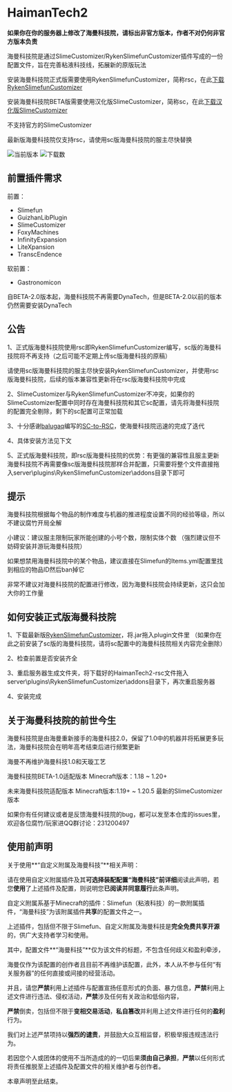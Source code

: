 # HaimanTech2
**如果你在你的服务器上修改了海曼科技院，请标出非官方版本，作者不对仍何非官方版本负责**

海曼科技院是通过SlimeCustomizer/RykenSlimefunCustomizer插件写成的一份配置文件，旨在完善粘液科技线，拓展新的原版玩法  

安装海曼科技院正式版需要使用RykenSlimefunCustomizer，简称rsc，在此[下载RykenSlimefunCustomizer](https://builds.guizhanss.com/SlimefunReloadingProject/RykenSlimeCustomizer/main)

安装海曼科技院BETA版需要使用汉化版SlimeCustomizer，简称sc，在此[下载汉化版SlimeCustomizer](https://builds.guizhanss.com/SlimefunGuguProject/SlimeCustomizer/master)

不支持官方的SlimeCustomizer

最新版海曼科技院仅支持rsc，请使用sc版海曼科技院的服主尽快替换

![当前版本](https://img.shields.io/github/v/release/haiman233/HaimanTech2?include_prereleases)
![下载数](https://img.shields.io/github/downloads/haiman233/HaimanTech2/total)

## 前置插件需求
前置：
- Slimefun
- GuizhanLibPlugin
- SlimeCustomizer
- FoxyMachines
- InfinityExpansion
- LiteXpansion
- TranscEndence

软前置：
- Gastronomicon

自BETA-2.0版本起，海曼科技院不再需要DynaTech，但是BETA-2.0以前的版本仍然需要安装DynaTech

## 公告

1、正式版海曼科技院使用rsc即RykenSlimefunCustomizer编写，sc版的海曼科技院将不再支持（之后可能不定期上传sc版海曼科技的原稿）

请使用sc版海曼科技院的服主尽快安装RykenSlimefunCustomizer，并使用rsc版海曼科技院，后续的版本兼容性更新将在rsc版海曼科技院中完成

2、SlimeCustomizer与RykenSlimefunCustomizer不冲突，如果你的SlimeCustomizer配置中同时存在海曼科技院和其它sc配置，请先将海曼科技院的配置完全剔除，剩下的sc配置可正常加载

3、十分感谢[balugaq](https://github.com/balugaq)编写的[SC-to-RSC](https://github.com/SlimefunReloadingProject/SC-to-RSC)，使海曼科技院迅速的完成了迭代

4、具体安装方法见下文

5、正式版海曼科技院，即rsc版海曼科技院的优势：有更强的兼容性且服主更新海曼科技院不再需要像sc版海曼科技院那样合并配置，只需要将整个文件直接拖入server\plugins\RykenSlimefunCustomizer\addons目录下即可

## 提示

海曼科技院根据每个物品的制作难度与机器的推进程度设置不同的经验等级，所以不建议腐竹开局全解

小建议：建议服主限制玩家所能创建的小号个数，限制实体个数 （强烈建议但不妨碍安装并游玩海曼科技院）

如果想禁用海曼科技院中的某个物品，建议直接在Slimefun的Items.yml配置里找到相应的物品ID然后ban掉它

非常不建议对海曼科技院的配置进行修改，因为海曼科技院会持续更新，这只会加大你的工作量

## 如何安装正式版海曼科技院

1、下载最新版[RykenSlimefunCustomizer](https://builds.guizhanss.com/SlimefunReloadingProject/RykenSlimeCustomizer/main)，将.jar拖入plugin文件里
（如果你在此之前安装了sc版的海曼科技院，请将sc配置中的海曼科技院相关内容完全删除）

2、检查前置是否安装齐全

3、重启服务器生成文件夹，将下载好的HaimanTech2-rsc文件拖入server\plugins\RykenSlimefunCustomizer\addons目录下，再次重启服务器

4、安装完成


## 关于海曼科技院的前世今生
海曼科技院是由海曼重新接手的海曼科技2.0，保留了1.0中的机器并将拓展更多玩法，海曼科技院会在明年高考结束后进行频繁更新

海曼不再维护海曼科技1.0和天璇工艺

海曼科技院BETA-1.0适配版本
Minecraft版本：1.18 ~ 1.20+

未来海曼科技院适配版本
Minecraft版本:1.19+ ~ 1.20.5
最新的SlimeCustomizer版本

如果你有任何建议或者是反馈海曼科技院的bug，都可以发至本仓库的issues里，欢迎各位腐竹/玩家进QQ群讨论：231200497

## 使用前声明

关于使用**“自定义附属及海曼科技”**相关声明：

请在使用自定义附属插件及其**可选择装配配置“海曼科技”**前**详细**阅读此声明，若您**使用**了上述插件及配置，则说明您**已阅读并同意履行**此条声明。

自定义附属系基于Minecraft的插件：Slimefun（粘液科技）的一款附属插件，“海曼科技”为该附属插件**共享**的配置文件之一。

上述插件，包括但不限于Slimefun、自定义附属及海曼科技是**完全免费共享开源**的，供广大支持者学习和使用。

其中，配置文件**“海曼科技”**仅为该文件的标题，不包含任何歧义和盈利牵涉，

海曼仅作为该配置的创作者且目前不再维护该配置，此外，本人从不参与任何“有关服务器”的任何直接或间接的经营活动。

并且，请您**严禁**利用上述插件与配置宣扬任意形式的负面、暴力信息，**严禁**利用上述文件进行违法、侵权活动，**严禁**涉及任何有关政治和低俗内容，

**严禁**倒卖，包括但不限于**变相交易活动**，**私自篡改**并利用上述文件进行任何的**盈利**行为。

我们对上述严禁项持以**强烈的谴责**，并鼓励大众互相监督，积极举报违规违法行为。

若因您个人或团体的使用不当所造成的的一切后果**须由自己承担**，**严禁**以任何形式将责任推脱至上述插件及配置文件的相关维护者与创作者。

本章声明至此结束。

